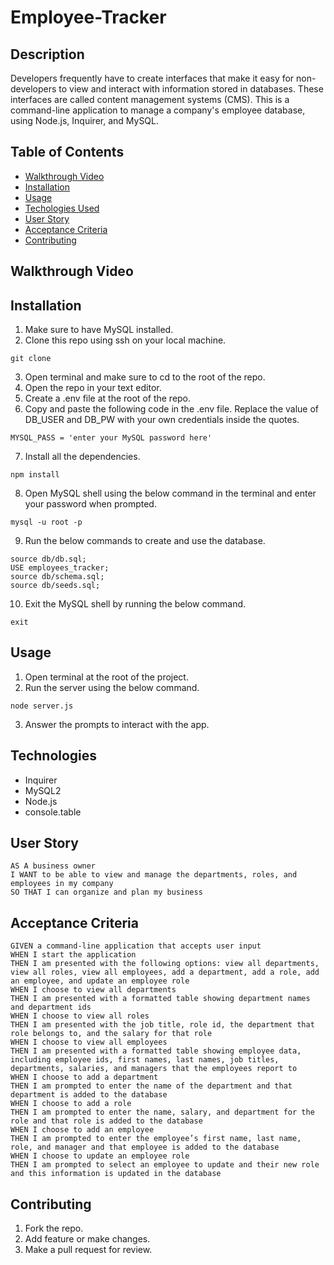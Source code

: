 # Employee-Tracker

## Description
Developers frequently have to create interfaces that make it easy for non-developers to view and interact with information stored in databases. These interfaces are called content management systems (CMS). This is a command-line application to manage a company's employee database, using Node.js, Inquirer, and MySQL.

## Table of Contents
* [Walkthrough Video](#walkthroughvideo)
* [Installation](#installation)
* [Usage](#usage)
* [Techologies Used](#technologiesused)
* [User Story](#userstory)
* [Acceptance Criteria](#acceptancecriteria)
* [Contributing](#contributing)

## Walkthrough Video


## Installation
1. Make sure to have MySQL installed.
2. Clone this repo using ssh on your local machine.
```
git clone 
```
3. Open terminal and make sure to cd to the root of the repo.
4. Open the repo in your text editor.
5. Create a .env file at the root of the repo.
6. Copy and paste the following code in the .env file. Replace the value of DB_USER and DB_PW with your own credentials inside the quotes.
```
MYSQL_PASS = 'enter your MySQL password here'
```
7. Install all the dependencies.
```
npm install
```
8. Open MySQL shell using the below command in the terminal and enter your password when prompted.
```
mysql -u root -p
```
9. Run the below commands to create and use the database.
```
source db/db.sql;
USE employees_tracker;
source db/schema.sql;
source db/seeds.sql;
```
10. Exit the MySQL shell by running the below command.
```
exit
```

## Usage
1. Open terminal at the root of the project.
2. Run the server using the below command.
```
node server.js
```
3. Answer the prompts to interact with the app.

## Technologies
* Inquirer
* MySQL2
* Node.js
* console.table


## User Story
```
AS A business owner
I WANT to be able to view and manage the departments, roles, and employees in my company
SO THAT I can organize and plan my business
```

## Acceptance Criteria
```
GIVEN a command-line application that accepts user input
WHEN I start the application
THEN I am presented with the following options: view all departments, view all roles, view all employees, add a department, add a role, add an employee, and update an employee role
WHEN I choose to view all departments
THEN I am presented with a formatted table showing department names and department ids
WHEN I choose to view all roles
THEN I am presented with the job title, role id, the department that role belongs to, and the salary for that role
WHEN I choose to view all employees
THEN I am presented with a formatted table showing employee data, including employee ids, first names, last names, job titles, departments, salaries, and managers that the employees report to
WHEN I choose to add a department
THEN I am prompted to enter the name of the department and that department is added to the database
WHEN I choose to add a role
THEN I am prompted to enter the name, salary, and department for the role and that role is added to the database
WHEN I choose to add an employee
THEN I am prompted to enter the employee’s first name, last name, role, and manager and that employee is added to the database
WHEN I choose to update an employee role
THEN I am prompted to select an employee to update and their new role and this information is updated in the database 
```

## Contributing
1. Fork the repo.
2. Add feature or make changes.
3. Make a pull request for review.
